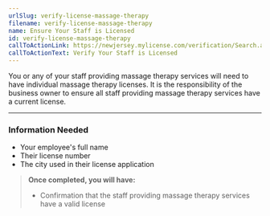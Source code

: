 ```yaml
---
urlSlug: verify-license-massage-therapy
filename: verify-license-massage-therapy
name: Ensure Your Staff is Licensed
id: verify-license-massage-therapy
callToActionLink: https://newjersey.mylicense.com/verification/Search.aspx?facility=N
callToActionText: Verify Your Staff is Licensed
---
```

You or any of your staff providing massage therapy services will need to have individual massage therapy licenses. It is the responsibility of the business owner to ensure all staff providing massage therapy services have a current license.

---
### Information Needed
* Your employee's full name
* Their license number
* The city used in their license application

>**Once completed, you will have:**
>
>* Confirmation that the staff providing massage therapy services have a valid license